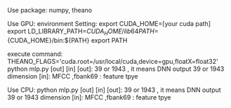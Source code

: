 Use package: numpy, theano

Use GPU:
environment Setting:
export CUDA_HOME=[your cuda path]
export LD_LIBRARY_PATH=${CUDA_HOME}/lib64 
PATH=${CUDA_HOME}/bin:${PATH} 
export PATH

execute command: THEANO_FLAGS='cuda.root=/usr/local/cuda,device=gpu,floatX=float32' python mlp.py [out] [in]
[out]: 39 or 1943 , it means DNN output 39 or 1943 dimension
[in]: MFCC ,fbank69 : feature tpye

Use CPU:
python mlp.py [out] [in]
[out]: 39 or 1943 , it means DNN output 39 or 1943 dimension
[in]: MFCC ,fbank69 : feature tpye
